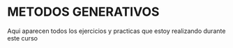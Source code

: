 # METODOS GENERATIVOS

Aqui aparecen todos los ejercicios y practicas que estoy realizando durante este curso
